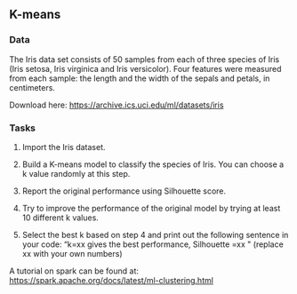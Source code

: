 ## K-means

### Data

The Iris data set consists of 50 samples from each of three species of Iris (Iris setosa, Iris virginica and Iris versicolor). Four features were measured from each sample: the length and the width of the sepals and petals, in centimeters. 

Download here: https://archive.ics.uci.edu/ml/datasets/iris

### Tasks

1.	Import the Iris dataset.
   
1.	Build a K-means model to classify the species of Iris. You can choose a k value randomly at this step.
   
1.	Report the original performance using Silhouette score.
   
1.	Try to improve the performance of the original model by trying at least 10 different k values.
   
1.	Select the best k based on step 4 and print out the following sentence in your code:
“k=xx gives the best performance, Silhouette =xx "
(replace xx with your own numbers)

A tutorial on spark can be found at: 
https://spark.apache.org/docs/latest/ml-clustering.html
